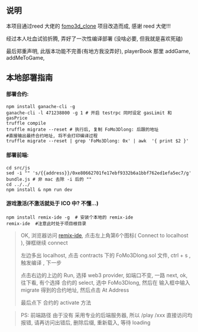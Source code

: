 ## 说明
本项目通过reed 大佬的 [fomo3d_clone](https://github.com/reedhong/fomo3d_clone) 项目改造而成, 感谢 reed 大佬!!!

经过本人吐血试验折腾, 弄好了一次性编译部署 (没啥必要, 但我就是喜欢死磕)

最后郑重声明, 此版本功能不完善(有地方我没弄好), playerBook 那里 addGame, addMeToGame,

## 本地部署指南

#### 部署合约: 
```
npm install ganache-cli -g
ganache-cli -l 471238800 -g 1 # 开启 testrpc 同时设定 gasLimit 和 gasPrice
truffle compile
truffle migrate --reset # 执行后, 复制 FoMo3Dlong: 后跟的地址
#直接输出最终合约地址, 将不会打印编译过程
truffle migrate --reset | grep 'FoMo3Dlong: 0x' | awk  '{ print $2 }'
```

#### 部署前端:

```
cd src/js
sed -i "" 's/{{address}}/0xe80662701fe17ebf9332b6a1bbf762ed1efa5ec7/g' bundle.js # 非 mac 去除 -i 后的 ""
cd ../../
npm install & npm run dev
```

#### 游戏激活(不激活就处于 ICO 中? 不懂...)
```
npm install remix-ide -g  # 安装个本地的 remix-ide
remix-ide  #注意此时处于项目根目录
```
> OK, 浏览器访问 [remix-ide](localhost:8080), 点击左上角第6个图标( Connect to localhost ), 弹框继续 connect
>
> 左边多出 localhost, 点击 contracts 下的 FoMo3Dlong.sol 文件, ctrl + s , 触发编译 , 下一步
>
> 点击右边的上边的 Run, 选择 web3 provider, 如端口不变, 一路 next, ok, 往下看, 有个选择 合约的 select, 选中 FoMo3Dlong, 然后在 输入框中输入 migrate 得到的合约地址, 然后点击 At Address
>
> 最后点下 合约的 activate 方法


>PS: 前端路径 由于没有 采用专业的后端服务器, 所以 /play /xxx 直接访问均报错, 请再访问出错后, 删除后缀, 重新载入, 等待 loading